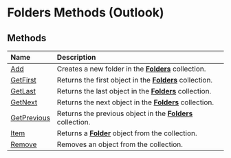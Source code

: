 
# Folders Methods (Outlook)

## Methods



|**Name**|**Description**|
|:-----|:-----|
|[Add](20ced7ad-779c-a9b0-267e-6d729c0eb822.md)|Creates a new folder in the  **[Folders](0c814c3c-74fc-414c-982d-a0097fcb35c2.md)** collection.|
|[GetFirst](74757061-2f38-374e-1624-f8df211a711b.md)|Returns the first object in the  **[Folders](0c814c3c-74fc-414c-982d-a0097fcb35c2.md)** collection.|
|[GetLast](6d981844-3ac0-c6f9-b2ee-9cf495ab6488.md)|Returns the last object in the  **[Folders](0c814c3c-74fc-414c-982d-a0097fcb35c2.md)** collection.|
|[GetNext](5c2de8b2-b251-1983-a10b-1945abc38709.md)|Returns the next object in the  **[Folders](0c814c3c-74fc-414c-982d-a0097fcb35c2.md)** collection.|
|[GetPrevious](8e7af763-e1a9-6912-c5a4-bf1ce6f73a9f.md)|Returns the previous object in the  **[Folders](0c814c3c-74fc-414c-982d-a0097fcb35c2.md)** collection.|
|[Item](96a462c2-fa55-62dc-48a4-6464966b84ce.md)|Returns a  **[Folder](3cf6cda8-6d70-666e-2643-9d9c5b9cacfc.md)** object from the collection.|
|[Remove](4b9da2a5-5918-5675-01c7-5a9da5e52a09.md)|Removes an object from the collection.|

